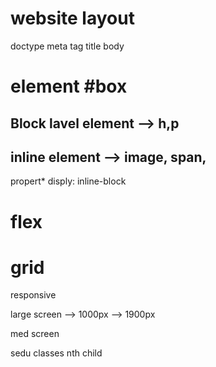 # website layout

doctype
meta tag
title
body

# element #box

## Block lavel element  --> h,p
## inline element --> image, span, 


propert* disply: inline-block

# flex
# grid


responsive 

large screen --> 1000px  --> 1900px

med screen


sedu classes 
nth child
